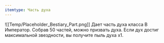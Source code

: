 ```yaml
---
itemtype: Часть духа
---
```

![[Temp/Placeholder_Bestiary_Part.png]]
Дает часть духа класса B Император. Собрав 50 частей, можно призвать духа. Если дух достиг максимальной звездности, вы получите пыль духа х1.
